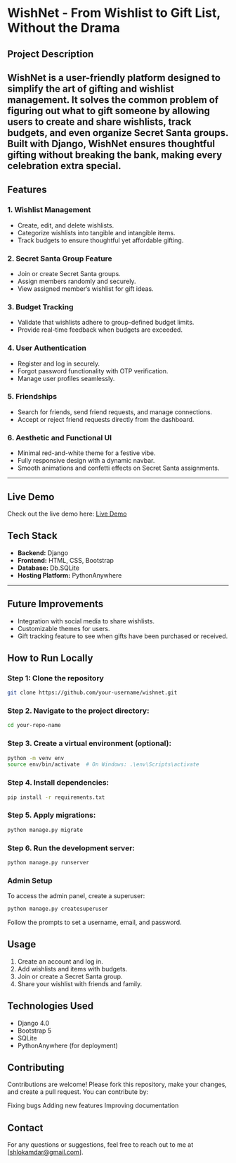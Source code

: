# WishNet - From Wishlist to Gift List, Without the Drama

## Project Description
WishNet is a user-friendly platform designed to simplify the art of gifting and wishlist management. It solves the common problem of figuring out what to gift someone by allowing users to create and share wishlists, track budgets, and even organize Secret Santa groups. Built with Django, WishNet ensures thoughtful gifting without breaking the bank, making every celebration extra special.
---

## Features

### 1. Wishlist Management
- Create, edit, and delete wishlists.
- Categorize wishlists into tangible and intangible items.
- Track budgets to ensure thoughtful yet affordable gifting.

### 2. Secret Santa Group Feature
- Join or create Secret Santa groups.
- Assign members randomly and securely.
- View assigned member’s wishlist for gift ideas.

### 3. Budget Tracking
- Validate that wishlists adhere to group-defined budget limits.
- Provide real-time feedback when budgets are exceeded.

### 4. User Authentication
- Register and log in securely.
- Forgot password functionality with OTP verification.
- Manage user profiles seamlessly.

### 5. Friendships
- Search for friends, send friend requests, and manage connections.
- Accept or reject friend requests directly from the dashboard.

### 6. Aesthetic and Functional UI
-  Minimal red-and-white theme for a festive vibe.
- Fully responsive design with a dynamic navbar.
- Smooth animations and confetti effects on Secret Santa assignments.

---

## Live Demo
Check out the live demo here: [Live Demo](https://wishnet.pythonanywhere.com/)

## Tech Stack
- **Backend:** Django
- **Frontend:** HTML, CSS, Bootstrap
- **Database:**  Db.SQLite
- **Hosting Platform:**  PythonAnywhere

---
## Future Improvements
- Integration with social media to share wishlists.
- Customizable themes for users.
- Gift tracking feature to see when gifts have been purchased or received.

## How to Run Locally

### Step 1: Clone the repository
```bash
git clone https://github.com/your-username/wishnet.git
```


### Step 2. Navigate to the project directory:
   ```bash
   cd your-repo-name
   ```
### Step 3. Create a virtual environment (optional):
   ```bash
   python -m venv env
   source env/bin/activate  # On Windows: .\env\Scripts\activate
   ```
### Step 4. Install dependencies:
   ```bash
   pip install -r requirements.txt
   ```

### Step 5. Apply migrations:
   ```bash
   python manage.py migrate
   ```

### Step 6. Run the development server:
   ```bash
   python manage.py runserver
   ```

### Admin Setup
To access the admin panel, create a superuser:
```bash
python manage.py createsuperuser
```
Follow the prompts to set a username, email, and password.

## Usage
1. Create an account and log in.
2. Add wishlists and items with budgets.
3. Join or create a Secret Santa group.
4. Share your wishlist with friends and family.

## Technologies Used
- Django 4.0
- Bootstrap 5
- SQLite
- PythonAnywhere (for deployment)

## Contributing
Contributions are welcome! Please fork this repository, make your changes, and create a pull request. You can contribute by:

Fixing bugs
Adding new features
Improving documentation

## Contact
For any questions or suggestions, feel free to reach out to me at [shlokamdar@gmail.com].
